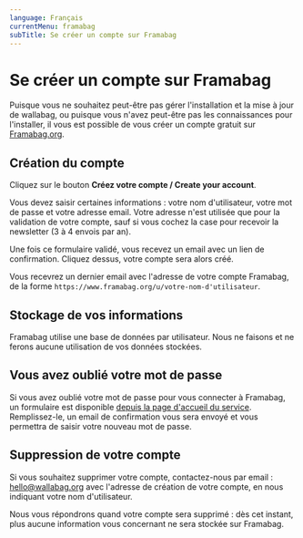 ```yaml
---
language: Français
currentMenu: framabag
subTitle: Se créer un compte sur Framabag
---
```


# Se créer un compte sur Framabag

Puisque vous ne souhaitez peut-être pas gérer l'installation et la mise à jour de wallabag, ou puisque vous n'avez peut-être pas les connaissances pour l'installer, il vous est possible de vous créer un compte gratuit sur [Framabag.org](https://www.framabag.org).

## Création du compte

Cliquez sur le bouton **Créez votre compte / Create your account**.

Vous devez saisir certaines informations : votre nom d'utilisateur, votre mot de passe et votre adresse email. Votre adresse n'est utilisée que pour la validation de votre compte, sauf si vous cochez la case pour recevoir la newsletter (3 à 4 envois par an).

Une fois ce formulaire validé, vous recevez un email avec un lien de confirmation. Cliquez dessus, votre compte sera alors créé.

Vous recevrez un dernier email avec l'adresse de votre compte Framabag, de la forme `https://www.framabag.org/u/votre-nom-d'utilisateur`.

## Stockage de vos informations

Framabag utilise une base de données par utilisateur. Nous ne faisons et ne ferons aucune utilisation de vos données stockées.

## Vous avez oublié votre mot de passe

Si vous avez oublié votre mot de passe pour vous connecter à Framabag, un formulaire est disponible [depuis la page d'accueil du service](https://www.framabag.org).  
Remplissez-le, un email de confirmation vous sera envoyé et vous permettra de saisir votre nouveau mot de passe.

## Suppression de votre compte

Si vous souhaitez supprimer votre compte, contactez-nous par email : [hello@wallabag.org](mailto:hello@wallabag.org) avec l'adresse de création de votre compte, en nous indiquant votre nom d'utilisateur.

Nous vous répondrons quand votre compte sera supprimé : dès cet instant, plus aucune information vous concernant ne sera stockée sur Framabag.
